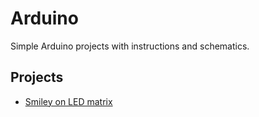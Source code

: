 # Arduino
Simple Arduino projects with instructions and schematics.

## Projects
* [Smiley on LED matrix](./smiley_matrix/)
